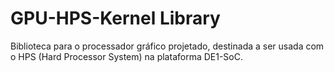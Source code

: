 # GPU-HPS-Kernel Library
Biblioteca para o processador gráfico projetado, destinada a ser usada com o HPS (Hard Processor System) na plataforma DE1-SoC.
